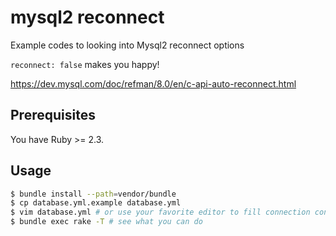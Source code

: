# mysql2 reconnect

Example codes to looking into Mysql2 reconnect options

`reconnect: false` makes you happy!

https://dev.mysql.com/doc/refman/8.0/en/c-api-auto-reconnect.html

## Prerequisites

You have Ruby >= 2.3.

## Usage

```bash
$ bundle install --path=vendor/bundle
$ cp database.yml.example database.yml
$ vim database.yml # or use your favorite editor to fill connection config
$ bundle exec rake -T # see what you can do
```
